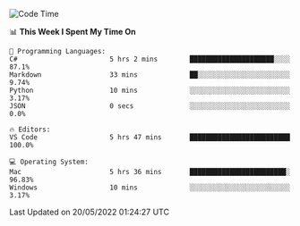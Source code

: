 <!--START_SECTION:waka-->
![Code Time](http://img.shields.io/badge/Code%20Time-0%20secs-blue)

📊 **This Week I Spent My Time On** 

```text
💬 Programming Languages: 
C#                       5 hrs 2 mins        █████████████████████░░░░   87.1% 
Markdown                 33 mins             ██░░░░░░░░░░░░░░░░░░░░░░░   9.74% 
Python                   10 mins             ░░░░░░░░░░░░░░░░░░░░░░░░░   3.17% 
JSON                     0 secs              ░░░░░░░░░░░░░░░░░░░░░░░░░   0.0%

🔥 Editors: 
VS Code                  5 hrs 47 mins       █████████████████████████   100.0%

💻 Operating System: 
Mac                      5 hrs 36 mins       ████████████████████████░   96.83% 
Windows                  10 mins             ░░░░░░░░░░░░░░░░░░░░░░░░░   3.17%

```


 Last Updated on 20/05/2022 01:24:27 UTC
<!--END_SECTION:waka-->
